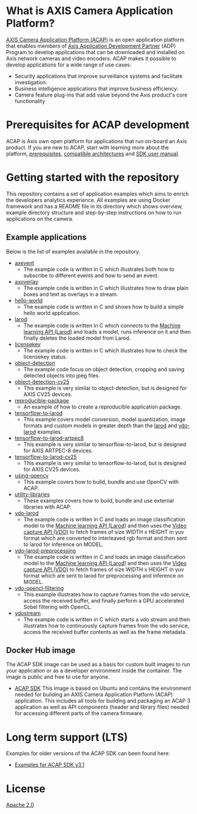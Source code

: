# What is AXIS Camera Application Platform?

[AXIS Camera Application Platform (ACAP)](https://www.axis.com/support/developer-support/axis-camera-application-platform) is an open application platform that enables members of [Axis Application Development Partner](https://www.axis.com/partners/adp-partner-program) (ADP) Program to develop applications that can be downloaded and installed on Axis network cameras and video encoders. ACAP makes it possible to develop applications for a wide range of use cases:

- Security applications that improve surveillance systems and facilitate investigation.
- Business intelligence applications that improve business efficiency.
- Camera feature plug-ins that add value beyond the Axis product's core functionality

# Prerequisites for ACAP development

ACAP is Axis own open platform for applications that run on-board an Axis product. If you are new to ACAP, start with learning more about the platform, [prerequisites](https://www.axis.com/developer-community/acap-fundamentals), [compatible architectures](https://www.axis.com/developer-community/acap-sdk) and [SDK user manual](https://help.axis.com/acap-3-developer-guide).

# Getting started with the repository

This repository contains a set of application examples which aims to enrich the
developers analytics experience. All examples are using Docker framework and
has a README file in its directory which shows overview, example directory
structure and step-by-step instructions on how to run applications on the
camera.

## Example applications

Below is the list of examples available in the repository.

- [axevent](./axevent/)
  - The example code is written in C which illustrates both how to subscribe to different events and how to send an event.
- [axoverlay](./axoverlay/)
  - The example code is written in C which illustrates how to draw plain boxes and text as overlays in a stream.
- [hello-world](./hello-world/)
  - The example code is written in C and shows how to build a simple hello world application.
- [larod](./larod/)
  - The example code is written in C which connects to the [Machine learning API (Larod)](https://help.axis.com/acap-3-developer-guide#machine-learning-api) and loads a model, runs inference on it and then finally deletes the loaded model from Larod.
- [licensekey](./licensekey/)
  - The example code is written in C which illustrates how to check the licensekey status.
- [object-detection](./object-detection/)
  - The example code focus on object detection, cropping and saving detected objects into jpeg files.
- [object-detection-cv25](./object-detection-cv25/)
  - This example is very similar to object-detection, but is designed for AXIS CV25 devices.
- [reproducible-package](./reproducible-package/)
  - An example of how to create a reproducible application package.
- [tensorflow-to-larod](./tensorflow-to-larod/)
  - This example covers model conversion, model quantization, image formats and custom models in
greater depth than the [larod](./larod) and [vdo-larod](./vdo-larod) examples.
- [tensorflow-to-larod-artpec8](./tensorflow-to-larod-artpec8/)
  - This example is very similar to tensorflow-to-larod, but is designed for AXIS ARTPEC-8 devices.
- [tensorflow-to-larod-cv25](./tensorflow-to-larod-cv25/)
  - This example is very similar to tensorflow-to-larod, but is designed for AXIS CV25 devices.
- [using-opencv](./using-opencv/)
  - This example covers how to build, bundle and use OpenCV with ACAP.
- [utility-libraries](./utility-libraries/)
  - These examples covers how to build, bundle and use external libraries with ACAP.
- [vdo-larod](./vdo-larod/)
  - The example code is written in C and loads an image classification model to the [Machine learning API (Larod)](https://help.axis.com/acap-3-developer-guide#machine-learning-api) and then uses the [Video capture API (VDO)](https://help.axis.com/acap-3-developer-guide#video-capture-api) to fetch frames of size WIDTH x HEIGHT in yuv format which are converted to interleaved rgb format and then sent to larod for inference on MODEL.
- [vdo-larod-preprocessing](./vdo-larod-preprocessing/)
  - The example code is written in C and loads an image classification model to the [Machine learning API (Larod)](https://help.axis.com/acap-3-developer-guide#machine-learning-api) and then uses the [Video capture API (VDO)](https://help.axis.com/acap-3-developer-guide#video-capture-api) to fetch frames of size WIDTH x HEIGHT in yuv format which are sent to larod for preprocessing and inference on MODEL.
- [vdo-opencl-filtering](./vdo-opencl-filtering/)
  - This example illustrates how to capture frames from the vdo service, access the received buffer, and finally perform a GPU accelerated Sobel filtering with OpenCL.
- [vdostream](./vdostream/)
  - The example code is written in C which starts a vdo stream and then illustrates how to continuously capture frames from the vdo service, access the received buffer contents as well as the frame metadata.

## Docker Hub image

The ACAP SDK image can be used as a basis for custom built images to run your
application or as a developer environment inside the container. The image is
public and free to use for anyone.

- [ACAP SDK](https://hub.docker.com/r/axisecp/acap-sdk) This image is based on
  Ubuntu and contains the environment needed for building an AXIS Camera
Application Platform (ACAP) application. This includes all tools for building
and packaging an ACAP 3 application as well as API components (header and
library files) needed for accessing different parts of the camera firmware.

# Long term support (LTS)

Examples for older versions of the ACAP SDK can been found here:

- [Examples for ACAP SDK v3.1](https://github.com/AxisCommunications/acap3-examples/tree/3.1)

# License

[Apache 2.0](LICENSE)

